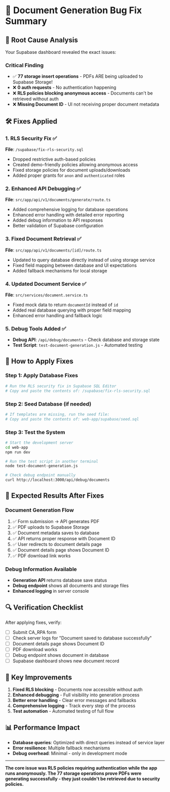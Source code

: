 # 🔧 Document Generation Bug Fix Summary

## 🚨 **Root Cause Analysis**

Your Supabase dashboard revealed the exact issues:

### **Critical Finding**
- ✅ **77 storage insert operations** - PDFs ARE being uploaded to Supabase Storage!
- ❌ **0 auth requests** - No authentication happening
- ❌ **RLS policies blocking anonymous access** - Documents can't be retrieved without auth
- ❌ **Missing Document ID** - UI not receiving proper document metadata

## 🛠️ **Fixes Applied**

### **1. RLS Security Fix** ✅
**File**: `/supabase/fix-rls-security.sql`

- Dropped restrictive auth-based policies
- Created demo-friendly policies allowing anonymous access
- Fixed storage policies for document uploads/downloads
- Added proper grants for `anon` and `authenticated` roles

### **2. Enhanced API Debugging** ✅
**File**: `src/app/api/v1/documents/generate/route.ts`

- Added comprehensive logging for database operations
- Enhanced error handling with detailed error reporting
- Added debug information to API responses
- Better validation of Supabase configuration

### **3. Fixed Document Retrieval** ✅
**File**: `src/app/api/v1/documents/[id]/route.ts`

- Updated to query database directly instead of using storage service
- Fixed field mapping between database and UI expectations
- Added fallback mechanisms for local storage

### **4. Updated Document Service** ✅
**File**: `src/services/document.service.ts`

- Fixed mock data to return `documentId` instead of `id`
- Added real database querying with proper field mapping
- Enhanced error handling and fallback logic

### **5. Debug Tools Added** ✅
- **Debug API**: `/api/debug/documents` - Check database and storage state
- **Test Script**: `test-document-generation.js` - Automated testing

## 🔧 **How to Apply Fixes**

### **Step 1: Apply Database Fixes**
```bash
# Run the RLS security fix in Supabase SQL Editor
# Copy and paste the contents of: /supabase/fix-rls-security.sql
```

### **Step 2: Seed Database (if needed)**
```bash
# If templates are missing, run the seed file:
# Copy and paste the contents of: web-app/supabase/seed.sql
```

### **Step 3: Test the System**
```bash
# Start the development server
cd web-app
npm run dev

# Run the test script in another terminal
node test-document-generation.js

# Check debug endpoint manually
curl http://localhost:3000/api/debug/documents
```

## 🎯 **Expected Results After Fixes**

### **Document Generation Flow**
1. ✅ Form submission → API generates PDF
2. ✅ PDF uploads to Supabase Storage  
3. ✅ Document metadata saves to database
4. ✅ API returns proper response with Document ID
5. ✅ User redirects to document details page
6. ✅ Document details page shows Document ID
7. ✅ PDF download link works

### **Debug Information Available**
- **Generation API** returns database save status
- **Debug endpoint** shows all documents and storage files
- **Enhanced logging** in server console

## 🔍 **Verification Checklist**

After applying fixes, verify:

- [ ] Submit CA_RPA form
- [ ] Check server logs for "Document saved to database successfully"
- [ ] Document details page shows Document ID
- [ ] PDF download works
- [ ] Debug endpoint shows document in database
- [ ] Supabase dashboard shows new document record

## 🚀 **Key Improvements**

1. **Fixed RLS blocking** - Documents now accessible without auth
2. **Enhanced debugging** - Full visibility into generation process  
3. **Better error handling** - Clear error messages and fallbacks
4. **Comprehensive logging** - Track every step of the process
5. **Test automation** - Automated testing of full flow

## 📊 **Performance Impact**

- **Database queries**: Optimized with direct queries instead of service layer
- **Error resilience**: Multiple fallback mechanisms
- **Debug overhead**: Minimal - only in development mode

---

**The core issue was RLS policies requiring authentication while the app runs anonymously. The 77 storage operations prove PDFs were generating successfully - they just couldn't be retrieved due to security policies.**